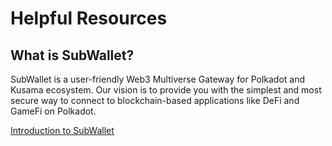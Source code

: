# Helpful Resources

## What is SubWallet?

SubWallet is a user-friendly Web3 Multiverse Gateway for Polkadot and Kusama ecosystem. Our vision is to provide you with the simplest and most secure way to connect to blockchain-based applications like DeFi and GameFi on Polkadot.

[Introduction to SubWallet](https://docs.subwallet.app/)
